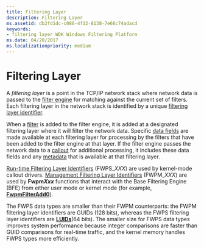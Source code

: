 ```yaml
---
title: Filtering Layer
description: Filtering Layer
ms.assetid: db2fd1dc-c080-4f12-8138-7e66c74adacd
keywords:
- filtering layer WDK Windows Filtering Platform
ms.date: 04/20/2017
ms.localizationpriority: medium
---
```


# Filtering Layer


A *filtering layer* is a point in the TCP/IP network stack where network data is passed to the [filter engine](filter-engine.md) for matching against the current set of filters. Each filtering layer in the network stack is identified by a unique [filtering layer identifier](https://docs.microsoft.com/windows-hardware/drivers/network/filtering-layer-identifiers).

When a [filter](filter.md) is added to the filter engine, it is added at a designated filtering layer where it will filter the network data. Specific [data fields](https://docs.microsoft.com/windows-hardware/drivers/network/data-field-identifiers) are made available at each filtering layer for processing by the filters that have been added to the filter engine at that layer. If the filter engine passes the network data to a [callout](callout.md) for additional processing, it includes these data fields and any [metadata](https://docs.microsoft.com/windows-hardware/drivers/network/metadata-fields) that is available at that filtering layer.

[Run-time Filtering Layer Identifiers](https://docs.microsoft.com/windows-hardware/drivers/network/run-time-filtering-layer-identifiers) (FWPS\_*XXX*) are used by kernel-mode callout drivers. [Management Filtering Layer Identifiers](https://docs.microsoft.com/windows-hardware/drivers/network/management-filtering-layer-identifiers) (FWPM\_*XXX*) are used by **Fwpm<em>Xxx</em>** functions that interact with the Base Filtering Engine (BFE) from either user mode or kernel mode (for example, [**FwpmFilterAdd0**](https://docs.microsoft.com/windows/desktop/api/fwpmu/nf-fwpmu-fwpmfilteradd0)).

The FWPS data types are smaller than their FWPM counterparts: the FWPM filtering layer identifiers are GUIDs (128 bits), whereas the FWPS filtering layer identifiers are [**LUIDs**](https://docs.microsoft.com/windows-hardware/drivers/ddi/content/igpupvdev/ns-igpupvdev-_luid)(64 bits). The smaller size for FWPS data types improves system performance because integer comparisons are faster than GUID comparisons for real-time traffic, and the kernel memory handles FWPS types more efficiently.

 

 






